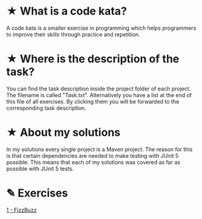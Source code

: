 # ★ What is a code kata?
A code kata is a smaller exercise in programming which helps programmers to improve their skills through practice and repetition.



# ★ Where is the description of the task?
You can find the task description inside the project folder of each project. 
The filename is called "Task.txt". 
Alternatively you have a list at the end of this file of all exercises.
By clicking them you will be forwarded to the corresponding task description.



# ★ About my solutions
In my solutions every single project is a Maven project. 
The reason for this is that certain dependencies are needed to make testing with JUnit 5 possible. 
This means that each of my solutions was covered as far as possible with JUnit 5 tests.



# ✎ Exercises
[1 - FizzBuzz](https://github.com/CodingViktor/katas/blob/master/FizzBuzz/Task.txt)
